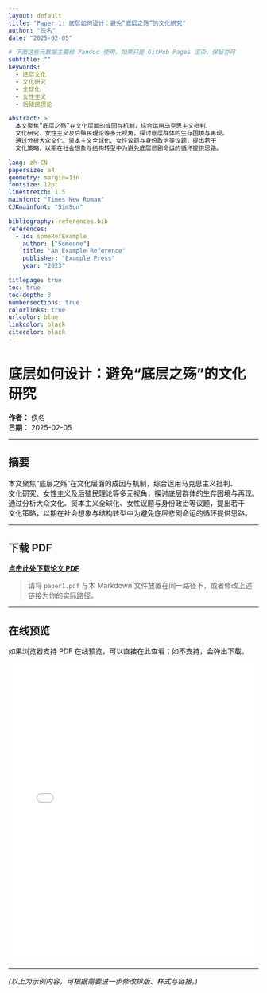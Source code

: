 ```yaml
---
layout: default
title: "Paper 1: 底层如何设计：避免“底层之殇”的文化研究"
author: "佚名"
date: "2025-02-05"

# 下面这些元数据主要给 Pandoc 使用，如果只是 GitHub Pages 渲染，保留亦可
subtitle: ""
keywords:
  - 底层文化
  - 文化研究
  - 全球化
  - 女性主义
  - 后殖民理论

abstract: >
  本文聚焦“底层之殇”在文化层面的成因与机制，综合运用马克思主义批判、
  文化研究、女性主义及后殖民理论等多元视角，探讨底层群体的生存困境与再现。
  通过分析大众文化、资本主义全球化、女性议题与身份政治等议题，提出若干
  文化策略，以期在社会想象与结构转型中为避免底层悲剧命运的循环提供思路。

lang: zh-CN
papersize: a4
geometry: margin=1in
fontsize: 12pt
linestretch: 1.5
mainfont: "Times New Roman"
CJKmainfont: "SimSun"

bibliography: references.bib
references:
  - id: someRefExample
    author: ["Someone"]
    title: "An Example Reference"
    publisher: "Example Press"
    year: "2023"

titlepage: true
toc: true
toc-depth: 3
numbersections: true
colorlinks: true
urlcolor: blue
linkcolor: black
citecolor: black
---
```


# 底层如何设计：避免“底层之殇”的文化研究

**作者：** 佚名  
**日期：** 2025-02-05  

---

## 摘要

本文聚焦“底层之殇”在文化层面的成因与机制，综合运用马克思主义批判、  
文化研究、女性主义及后殖民理论等多元视角，探讨底层群体的生存困境与再现。  
通过分析大众文化、资本主义全球化、女性议题与身份政治等议题，提出若干  
文化策略，以期在社会想象与结构转型中为避免底层悲剧命运的循环提供思路。

---

## 下载 PDF

[**点击此处下载论文 PDF**](paper1.pdf)

> 请将 `paper1.pdf` 与本 Markdown 文件放置在同一路径下，或者修改上述链接为你的实际路径。

---

## 在线预览

如果浏览器支持 PDF 在线预览，可以直接在此查看；如不支持，会弹出下载。

<iframe
  src="paper1.pdf"
  style="width: 100%; height: 600px; border: none;"
  allowfullscreen>
</iframe>

---

*(以上为示例内容，可根据需要进一步修改排版、样式与链接。)*
